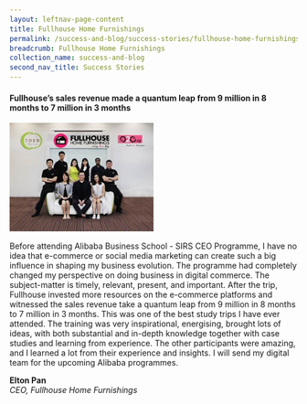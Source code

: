 ```yaml
---
layout: leftnav-page-content
title: Fullhouse Home Furnishings
permalink: /success-and-blog/success-stories/fullhouse-home-furnishings
breadcrumb: Fullhouse Home Furnishings
collection_name: success-and-blog
second_nav_title: Success Stories
---
```

<h4>Fullhouse’s sales revenue made a quantum leap from 9 million in 8 months to 7 million in 3 months</h4>
<img src="/images-2021/SuccessStories-Fullhouse.jpg" style="width:50%;">

<p>Before attending Alibaba Business School - SIRS CEO Programme, I have no idea that e-commerce or social media marketing can create such a big influence in shaping 
my business evolution. The programme had completely changed my perspective on doing business in digital commerce. The subject-matter is timely, relevant, present, and 
important. After the trip, Fullhouse invested more resources on the e-commerce platforms and witnessed the sales revenue take a quantum leap from 9 million in 8 months 
to 7 million in 3 months. This was one of the best study trips I have ever attended. The training was very inspirational, energising, brought lots of ideas, with both 
substantial and in-depth knowledge together with case studies and learning from experience. The other participants were amazing, and I learned a lot from their experience 
and insights. I will send my digital team for the upcoming Alibaba programmes.</p>

<b>Elton Pan</b><br>
<i>CEO, Fullhouse Home Furnishings</i>
